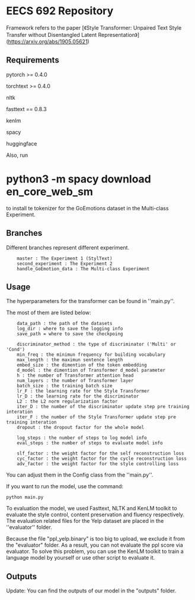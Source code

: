 # EECS 692 Repository 

Framework refers to the paper [《Style Transformer: Unpaired Text Style Transfer without Disentangled Latent Representation》] 
(https://arxiv.org/abs/1905.05621)

## Requirements

pytorch >= 0.4.0

torchtext >= 0.4.0

nltk

fasttext == 0.8.3

kenlm

spacy

huggingface

Also, run

# python3 -m spacy download en_core_web_sm

to install te tokenizer for the GoEmotions dataset in the Multi-class Experiment.

## Branches

Different branches represent different experiment.
```
    master : The Experiment 1 (StylText)
    second_experiment : The Experiment 2
    handle_GoEmotion_data : The Multi-class Experiment
```



## Usage

The hyperparameters for the transformer can be found in ''main.py''.

The most of them are listed below:

```
    data_path : the path of the datasets
    log_dir : where to save the logging info
    save_path = where to save the checkpoing
    
    discriminator_method : the type of discriminator ('Multi' or 'Cond')
    min_freq : the minimun frequency for building vocabulary
    max_length : the maximun sentence length 
    embed_size : the dimention of the token embedding
    d_model : the dimention of Transformer d_model parameter
    h : the number of Transformer attention head
    num_layers : the number of Transformer layer
    batch_size : the training batch size
    lr_F : the learning rate for the Style Transformer
    lr_D : the learning rate for the discriminator
    L2 : the L2 norm regularization factor
    iter_D : the number of the discriminator update step pre training interation
    iter_F : the number of the Style Transformer update step pre training interation
    dropout : the dropout factor for the whole model

    log_steps : the number of steps to log model info
    eval_steps : the number of steps to evaluate model info

    slf_factor : the weight factor for the self reconstruction loss
    cyc_factor : the weight factor for the cycle reconstruction loss
    adv_factor : the weight factor for the style controlling loss
```

You can adjust them in the Config class from the ''main.py''.



If you want to run the model, use the command:

```shell
python main.py
```





To evaluation the model, we used Fasttext,  NLTK and KenLM toolkit to evaluate the style control, content preservation and fluency respectively. The evaluation related files for the Yelp dataset are placed in the ''evaluator'' folder. 

Because the file "ppl_yelp.binary" is too big to upload, we exclude it from the "evaluator" folder. As a result, you can not evaluate the ppl score via evaluator. To solve this problem, you can use the KenLM toolkit to train a language model by yourself or use other script to evaluate it.



## Outputs

Update: You can find the outputs of our model in the "outputs" folder.
